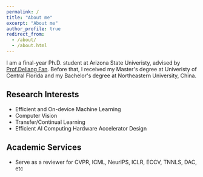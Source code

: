 ```yaml
---
permalink: /
title: "About me"
excerpt: "About me"
author_profile: true
redirect_from: 
  - /about/
  - /about.html
---
```


I am a final-year Ph.D. student at Arizona State Univeristy, advised by [Prof.Deliang Fan](https://dfan.engineering.asu.edu/). Before that, I received my Master's degree at Univeristy of Central Florida and my Bachelor's degree at Northeastern University, China. 

## Research Interests 

  * Efficient and On-device Machine Learning
  * Computer Vision
  * Transfer/Continual Learning
  * Efficient AI Computing Hardware Accelerator Design


## Academic Services
  * Serve as a reviewer for CVPR, ICML, NeurIPS, ICLR, ECCV, TNNLS, DAC, etc
